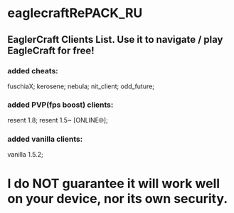 # eaglecraftRePACK_RU
## EaglerCraft Clients List. Use it to navigate / play EagleCraft for free!
### added cheats:
fuschiaX;
kerosene;
nebula;
nit_client;
odd_future;
### added PVP(fps boost) clients:
resent 1.8;
resent 1.5~ [ONLINE:globe_with_meridians:];
### added vanilla clients:
vanilla 1.5.2;

# I do NOT guarantee it will work well on your device, nor its own security.
